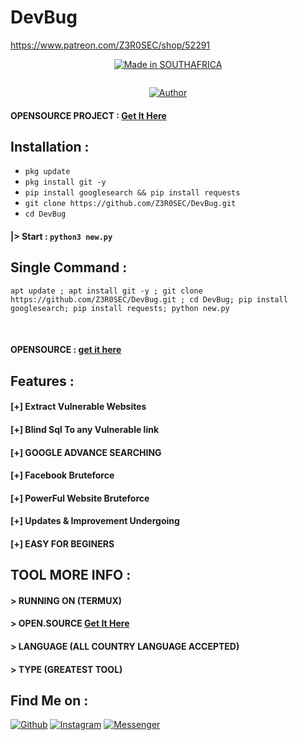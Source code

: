 # DevBug
https://www.patreon.com/Z3R0SEC/shop/52291
<p align="center">
<a href="#"><img title="Made in SOUTHAFRICA" src="https://img.shields.io/badge/MADE%20IN-SOUTH--AFRICA-green?colorA=%23ff0000&colorB=%23017e40&style=for-the-badge"></a>
</p>
<img ">
<p align="center">
<a href="https://github.com/Z3R0SEC"><img title="Author" src="https://img.shields.io/badge/Author-Z3R0--TR4C3-red.svg?style=for-the-badge&logo=github"></a>
</p>

#### OPENSOURCE PROJECT : <a href="https://www.patreon.com/Z3R0SEC/shop/52291">Get It Here</a>

## Installation :

* `pkg update`
* `pkg install git -y`
* `pip install googlesearch && pip install requests`
* `git clone https://github.com/Z3R0SEC/DevBug.git`
* `cd DevBug`

#### |> Start : `python3 new.py`

## Single Command :
```
apt update ; apt install git -y ; git clone https://github.com/Z3R0SEC/DevBug.git ; cd DevBug; pip install googlesearch; pip install requests; python new.py
```
<br>

#### OPENSOURCE : <a href="https://www.patreon.com/Z3R0SEC/shop/52291">get it here</a>

## Features :
#### [+]  Extract Vulnerable Websites 
#### [+]  Blind Sql To any Vulnerable link
#### [+]  GOOGLE ADVANCE SEARCHING
#### [+]  Facebook Bruteforce
#### [+]  PowerFul Website Bruteforce
#### [+]  Updates & Improvement Undergoing
#### [+]  EASY FOR BEGINERS

## TOOL MORE INFO :
#### > RUNNING ON (TERMUX)
#### > OPEN.SOURCE <a href="https://www.patreon.com/Z3R0SEC/shop/52291" >Get It Here</a>
#### > LANGUAGE (ALL COUNTRY LANGUAGE ACCEPTED)
#### > TYPE (GREATEST TOOL)

## Find Me on :
[![Github](https://img.shields.io/badge/Github-Z3R0SEC-green?style=for-the-badge&logo=github)](https://github.com/Z3R0SEC)
[![Instagram](https://img.shields.io/badge/IG-%40permanentblank-red?style=for-the-badge&logo=instagram)](https://www.instagram.com/permanentblank)
[![Messenger](https://img.shields.io/badge/Chat-Messenger-blue?style=for-the-badge&logo=messenger)](https://wa.me/+27847611848)
